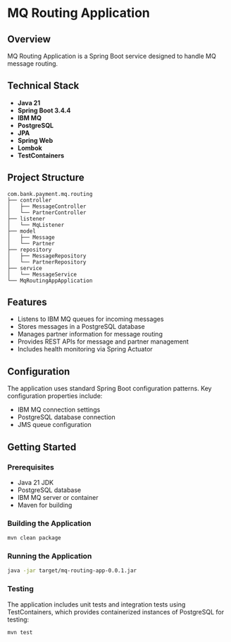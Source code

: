 # MQ Routing Application

## Overview
MQ Routing Application is a Spring Boot service designed to handle MQ message routing.

## Technical Stack
- **Java 21**
- **Spring Boot 3.4.4**
- **IBM MQ** 
- **PostgreSQL** 
- **JPA** 
- **Spring Web** 
- **Lombok**
- **TestContainers** 

## Project Structure
```
com.bank.payment.mq.routing
├── controller
│   ├── MessageController
│   └── PartnerController
├── listener
│   └── MqListener
├── model
│   ├── Message
│   └── Partner
├── repository
│   ├── MessageRepository
│   └── PartnerRepository
├── service
│   └── MessageService
└── MqRoutingAppApplication
```

## Features
- Listens to IBM MQ queues for incoming messages
- Stores messages in a PostgreSQL database
- Manages partner information for message routing
- Provides REST APIs for message and partner management
- Includes health monitoring via Spring Actuator

## Configuration
The application uses standard Spring Boot configuration patterns. Key configuration properties include:

- IBM MQ connection settings
- PostgreSQL database connection
- JMS queue configuration

## Getting Started

### Prerequisites
- Java 21 JDK
- PostgreSQL database
- IBM MQ server or container
- Maven for building

### Building the Application
```bash
mvn clean package
```

### Running the Application
```bash
java -jar target/mq-routing-app-0.0.1.jar
```

### Testing
The application includes unit tests and integration tests using TestContainers, which provides containerized instances of PostgreSQL for testing:

```bash
mvn test
```
